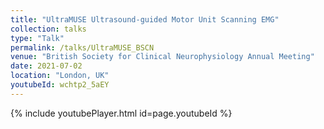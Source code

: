 ```yaml
---
title: "UltraMUSE Ultrasound-guided Motor Unit Scanning EMG"
collection: talks
type: "Talk"
permalink: /talks/UltraMUSE_BSCN
venue: "British Society for Clinical Neurophysiology Annual Meeting"
date: 2021-07-02
location: "London, UK"
youtubeId: wchtp2_5aEY
---
```



{% include youtubePlayer.html id=page.youtubeId %}